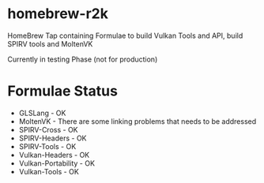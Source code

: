 # homebrew-r2k
HomeBrew Tap containing Formulae to build Vulkan Tools and API, build SPIRV tools and MoltenVK

Currently in testing Phase (not for production)

# Formulae Status

* GLSLang - OK
* MoltenVK - There are some linking problems that needs to be addressed
* SPIRV-Cross - OK
* SPIRV-Headers - OK
* SPIRV-Tools - OK
* Vulkan-Headers - OK
* Vulkan-Portability - OK
* Vulkan-Tools - OK
